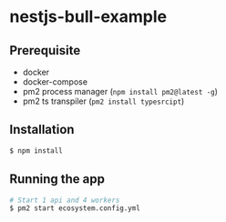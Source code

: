 # nestjs-bull-example

## Prerequisite
  * docker
  * docker-compose
  * pm2 process manager (`npm install pm2@latest -g`)
  * pm2 ts transpiler (`pm2 install typesrcipt`)
  
## Installation

```bash
$ npm install
```

## Running the app

```bash
# Start 1 api and 4 workers
$ pm2 start ecosystem.config.yml

```


